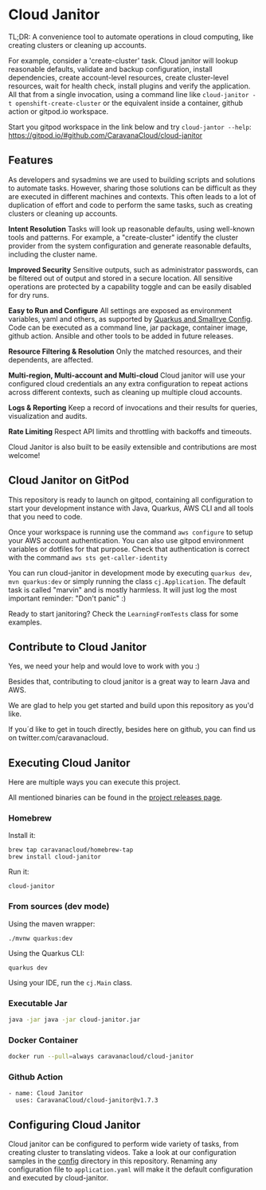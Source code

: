 # Cloud Janitor

TL;DR: A convenience tool to automate operations in cloud computing, like creating clusters or cleaning up accounts.

For example, consider a 'create-cluster' task. Cloud janitor will lookup reasonable defaults, validate and backup configuration,
install dependencies, create account-level resources, create cluster-level resources, wait for health check, install plugins and verify the application. 
All that from a single invocation, using a command line like `cloud-janitor -t openshift-create-cluster` or the equivalent inside a container, github action or gitpod.io workspace.

Start you gitpod workspace in the link below and try `cloud-jantor --help`:
https://gitpod.io/#github.com/CaravanaCloud/cloud-janitor

## Features

As developers and sysadmins we are used to building scripts and solutions to automate tasks. 
However, sharing those solutions can be difficult as they are executed in different machines and contexts.
This often leads to a lot of duplication of effort and code to perform the same tasks, such as creating clusters or cleaning up accounts.

**Intent Resolution**
Tasks will look up reasonable defaults, using well-known tools and patterns. 
For example, a "create-cluster" identify the cluster provider from the system configuration and generate reasonable defaults, including the cluster name. 

**Improved Security**
Sensitive outputs, such as administrator passwords, can be filtered out of output and stored in a secure location.
All sensitive operations are protected by a capability toggle and can be easily disabled for dry runs.

**Easy to Run and Configure**
All settings are exposed as environment variables, yaml and others, as supported by [Quarkus and Smallrye Config](https://quarkus.io/guides/config). Code can be executed as a command line, jar package, container image, github action. Ansible and other tools to be added in future releases.

**Resource Filtering & Resolution**
Only the matched resources, and their dependents, are affected.

**Multi-region, Multi-account and Multi-cloud**
Cloud janitor will use your configured cloud credentials an any extra configuration 
to repeat actions across different contexts, such as cleaning up multiple cloud accounts.

**Logs & Reporting**
Keep a record of invocations and their results for queries, visualization and audits.

**Rate Limiting**
Respect API limits and throttling with backoffs and timeouts.

Cloud Janitor is also built to be easily extensible and contributions are most welcome!

## Cloud Janitor on GitPod

This repository is ready to launch on gitpod, containing all configuration to start your development instance with Java, Quarkus, AWS CLI and all tools that you need to code.

Once your workspace is running use the command ```aws configure``` to setup your AWS account authentication. You can also use gitpod environment variables or dotfiles for that purpose. Check that authentication is correct with the command ```aws sts get-caller-identity```

You can run cloud-janitor in development mode by executing ```quarkus dev```, ```mvn quarkus:dev``` or simply running the class ```cj.Application```. The default task is called "marvin" and is mostly harmless. It will just log the most important reminder: "Don't panic" :) 

Ready to start janitoring? Check the ```LearningFromTests``` class for some examples.

## Contribute to Cloud Janitor

Yes, we need your help and would love to work with you :)

Besides that, contributing to cloud janitor is a great way to learn Java and AWS. 

We are glad to help you get started and build upon this repository as you'd like.

If you´d like to get in touch directly, besides here on github, you can find us on twitter.com/caravanacloud.

## Executing Cloud Janitor

Here are multiple ways you can execute this project. 

All mentioned binaries can be found in the [project releases page](https://github.com/CaravanaCloud/cloud-janitor/releases).

### Homebrew
Install it:
```
brew tap caravanacloud/homebrew-tap
brew install cloud-janitor
```
Run it:
```
cloud-janitor
```

### From sources (dev mode)
Using the maven wrapper:
```
./mvnw quarkus:dev
```
Using the Quarkus CLI:
```
quarkus dev
```
Using your IDE, run the `cj.Main` class.

### Executable Jar
```bash
java -jar java -jar cloud-janitor.jar
```

### Docker Container
```bash
docker run --pull=always caravanacloud/cloud-janitor 
```

### Github Action
```
- name: Cloud Janitor
  uses: CaravanaCloud/cloud-janitor@v1.7.3
```

## Configuring Cloud Janitor

Cloud janitor can be configured to perform wide variety of tasks, from creating cluster to translating videos.
Take a look at our configuration samples in the [config](./config) directory in this repository.
Renaming any configuration file to `application.yaml` will make it the default configuration and executed by cloud-janitor.


